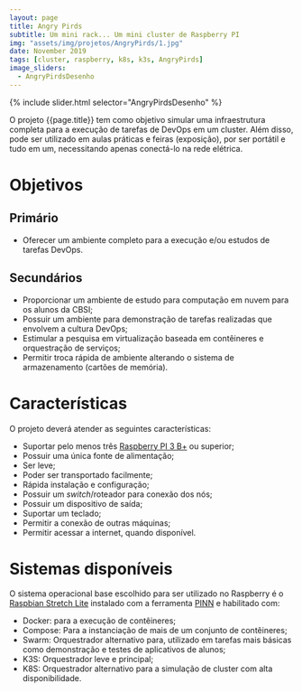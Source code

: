 ```yaml
---
layout: page
title: Angry Pirds
subtitle: Um mini rack... Um mini cluster de Raspberry PI 
img: "assets/img/projetos/AngryPirds/1.jpg"
date: November 2019
tags: [cluster, raspberry, k8s, k3s, AngryPirds]
image_sliders:
  - AngryPirdsDesenho
---
```


{% include slider.html selector="AngryPirdsDesenho" %}

O projeto {{page.title}} tem como objetivo simular uma infraestrutura completa para a execução de tarefas de DevOps em um cluster. Além disso, pode ser utilizado em aulas práticas e feiras (exposição), por ser portátil e tudo em um, necessitando apenas conectá-lo na rede elétrica.

# Objetivos

## Primário

- Oferecer um ambiente completo para a execução e/ou estudos de tarefas DevOps.

## Secundários

- Proporcionar um ambiente de estudo para computação em nuvem para os alunos da CBSI;
- Possuir um ambiente para demonstração de tarefas realizadas que envolvem a cultura DevOps;
- Estimular a pesquisa em virtualização baseada em contêineres e orquestração de serviços;
- Permitir troca rápida de ambiente alterando o sistema de armazenamento (cartões de memória).

# Características

O projeto deverá atender as seguintes características:

- Suportar pelo menos três [Raspberry PI 3 B+](https://www.raspberrypi.org/products/raspberry-pi-3-model-b-plus/) ou superior;
- Possuir uma única fonte de alimentação;
- Ser leve;
- Poder ser transportado facilmente;
- Rápida instalação e configuração;
- Possuir um *switch*/roteador para conexão dos nós;
- Possuir um dispositivo de saída;
- Suportar um teclado;
- Permitir a conexão de outras máquinas;
- Permitir acessar a internet, quando disponível.

# Sistemas disponíveis

O sistema operacional base escolhido para ser utilizado no Raspberry é o [Raspbian Stretch Lite](https://www.raspberrypi.org/downloads/raspbian/) instalado com a ferramenta [PINN](https://github.com/procount/pinn) e habilitado com:

- Docker: para a execução de contêineres;
- Compose: Para a instanciação de mais de um conjunto de contêineres;
- Swarm: Orquestrador alternativo para, utilizado em tarefas mais básicas como demonstração e testes de aplicativos de alunos;
- K3S: Orquestrador leve e principal;
- K8S: Orquestrador alternativo para a simulação de cluster com alta disponibilidade.